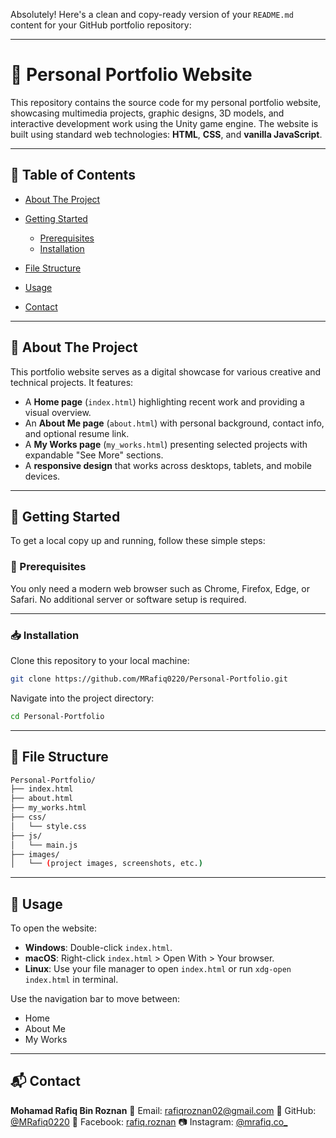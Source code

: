 Absolutely! Here's a clean and copy-ready version of your `README.md` content for your GitHub portfolio repository:

---

# 🎨 Personal Portfolio Website

This repository contains the source code for my personal portfolio website, showcasing multimedia projects, graphic designs, 3D models, and interactive development work using the Unity game engine. The website is built using standard web technologies: **HTML**, **CSS**, and **vanilla JavaScript**.

---

## 📑 Table of Contents

* [About The Project](#about-the-project)
* [Getting Started](#getting-started)

  * [Prerequisites](#prerequisites)
  * [Installation](#installation)
* [File Structure](#file-structure)
* [Usage](#usage)
* [Contact](#contact)

---

## 📌 About The Project

This portfolio website serves as a digital showcase for various creative and technical projects. It features:

* A **Home page** (`index.html`) highlighting recent work and providing a visual overview.
* An **About Me page** (`about.html`) with personal background, contact info, and optional resume link.
* A **My Works page** (`my_works.html`) presenting selected projects with expandable "See More" sections.
* A **responsive design** that works across desktops, tablets, and mobile devices.

---

## 🚀 Getting Started

To get a local copy up and running, follow these simple steps:

### 🔧 Prerequisites

You only need a modern web browser such as Chrome, Firefox, Edge, or Safari.
No additional server or software setup is required.

---

### 📥 Installation

Clone this repository to your local machine:

```bash
git clone https://github.com/MRafiq0220/Personal-Portfolio.git
```

Navigate into the project directory:

```bash
cd Personal-Portfolio
```

---

## 📁 File Structure

```bash
Personal-Portfolio/
├── index.html
├── about.html
├── my_works.html
├── css/
│   └── style.css
├── js/
│   └── main.js
├── images/
│   └── (project images, screenshots, etc.)
```

---

## 📂 Usage

To open the website:

* **Windows**: Double-click `index.html`.
* **macOS**: Right-click `index.html` > Open With > Your browser.
* **Linux**: Use your file manager to open `index.html` or run `xdg-open index.html` in terminal.

Use the navigation bar to move between:

* Home
* About Me
* My Works

---

## 📬 Contact

**Mohamad Rafiq Bin Roznan**
📧 Email: [rafiqroznan02@gmail.com](mailto:rafiqroznan02@gmail.com)
🐙 GitHub: [@MRafiq0220](https://github.com/MRafiq0220)
📘 Facebook: [rafiq.roznan](https://facebook.com/rafiq.roznan)
📷 Instagram: [@mrafiq.co\_](https://instagram.com/mrafiq.co_)
